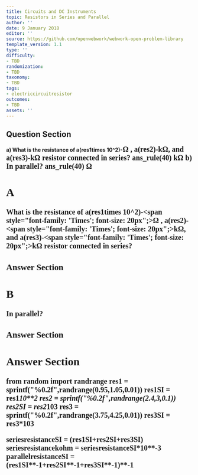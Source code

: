 ```yaml
---
title: Circuits and DC Instruments
topic: Resistors in Series and Parallel
author: ''
date: 9 January 2018
editor: ''
source: https://github.com/openwebwork/webwork-open-problem-library
template_version: 1.1
type: ''
difficulty:
- TBD
randomization:
- TBD
taxonomy:
- TBD
tags:
- electriccircuitresistor
outcomes:
- TBD
assets: ''
---
```


## Question Section 

<b>
a) What is the resistance of a(res1times 10^2)-<span style="font-family: 'Times'; font-size: 20px";>&Omega;<span> , a(res2)-<span style="font-family: 'Times'; font-size: 20px";>k&Omega;<span>, and a(res3)-<span style="font-family: 'Times'; font-size: 20px";>k&Omega;<span> resistor connected in series?
ans_rule(40) <span style="font-family: 'Times'; font-size: 20px";>k&Omega;<span>
b) In parallel?
ans_rule(40) <span style="font-family: 'Times'; font-size: 20px";>&Omega;<span>

## A
What is the resistance of a(res1times 10^2)-<span style="font-family: 'Times'; font-size: 20px";>&Omega;<span> , a(res2)-<span style="font-family: 'Times'; font-size: 20px";>k&Omega;<span>, and a(res3)-<span style="font-family: 'Times'; font-size: 20px";>k&Omega;<span> resistor connected in series?
### Answer Section
## B
In parallel?
### Answer Section


## Answer Section

from random import randrange
res1 = sprintf("%0.2f",randrange(0.95,1.05,0.01))
res1SI = res1*10**2
res2 = sprintf("%0.2f",randrange(2.4,3,0.1))
res2SI = res2*10**3
res3 = sprintf("%0.2f",randrange(3.75,4.25,0.01))
res3SI = res3*10**3

seriesresistanceSI = (res1SI+res2SI+res3SI)
seriesresistancekohm = seriesresistanceSI*10**-3
parallelresistanceSI = (res1SI**-1+res2SI**-1+res3SI**-1)**-1